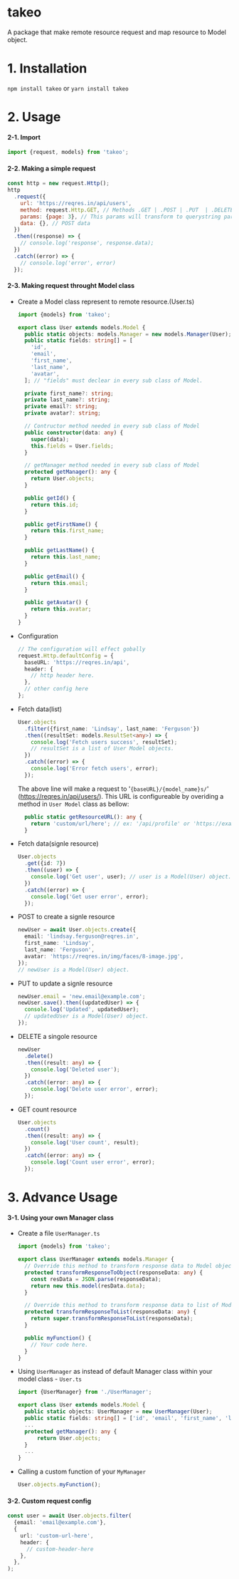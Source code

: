# takeo

A package that make remote resource request and map resource to Model object.

# 1. Installation

`npm install takeo` or `yarn install takeo`

# 2. Usage

#### 2-1. Import

```javascript
import {request, models} from 'takeo';
```

#### 2-2. Making a simple request

```javascript
const http = new request.Http();
http
  .request({
    url: 'https://reqres.in/api/users',
    method: request.Http.GET, // Methods .GET | .POST | .PUT  | .DELETE | .PATCH
    params: {page: 3}, // This params will transform to querystring parameter
    data: {}, // POST data
  })
  .then((response) => {
    // console.log('response', response.data);
  })
  .catch((error) => {
    // console.log('error', error)
  });
```

#### 2-3. Making request throught Model class

- Create a Model class represent to remote resource.(User.ts)

  ```typescript
  import {models} from 'takeo';

  export class User extends models.Model {
    public static objects: models.Manager = new models.Manager(User); // "objects" must declear in every sub class of Model.
    public static fields: string[] = [
      'id',
      'email',
      'first_name',
      'last_name',
      'avatar',
    ]; // "fields" must declear in every sub class of Model.

    private first_name?: string;
    private last_name?: string;
    private email?: string;
    private avatar?: string;

    // Contructor method needed in every sub class of Model
    public constructor(data: any) {
      super(data);
      this.fields = User.fields;
    }

    // getManager method needed in every sub class of Model
    protected getManager(): any {
      return User.objects;
    }

    public getId() {
      return this.id;
    }

    public getFirstName() {
      return this.first_name;
    }

    public getLastName() {
      return this.last_name;
    }

    public getEmail() {
      return this.email;
    }

    public getAvatar() {
      return this.avatar;
    }
  }
  ```

- Configuration

  ```typescript
  // The configuration will effect gobally
  request.Http.defaultConfig = {
    baseURL: 'https://reqres.in/api',
    header: {
      // http header here.
    },
    // other config here
  };
  ```

- Fetch data(list)

  ```typescript
  User.objects
    .filter({first_name: 'Lindsay', last_name: 'Ferguson'})
    .then((resultSet: models.ResultSet<any>) => {
      console.log('Fetch users success', resultSet);
      // resultSet is a list of User Model objects.
    })
    .catch((error) => {
      console.log('Error fetch users', error);
    });
  ```

  The above line will make a request to '`{baseURL}/{model_name}s/`' (https://reqres.in/api/users/). This URL is configureable by overiding a method in `User Model` class as bellow:

  ```typescript
    public static getResourceURL(): any {
      return 'custom/url/here'; // ex: '/api/profile' or 'https://example.com/api/profile'
    }
  ```

- Fetch data(signle resource)

  ```typescript
  User.objects
    .get({id: 7})
    .then((user) => {
      console.log('Get user', user); // user is a Model(User) object.
    })
    .catch((error) => {
      console.log('Get user error', error);
    });
  ```

- POST to create a signle resource

  ```typescript
  newUser = await User.objects.create({
    email: 'lindsay.ferguson@reqres.in',
    first_name: 'Lindsay',
    last_name: 'Ferguson',
    avatar: 'https://reqres.in/img/faces/8-image.jpg',
  });
  // newUser is a Model(User) object.
  ```

- PUT to update a signle resource

  ```typescript
  newUser.email = 'new.email@example.com';
  newUser.save().then((updatedUser) => {
    console.log('Updated', updatedUser);
    // updatedUser is a Model(User) object.
  });
  ```

- DELETE a singole resource

  ```typescript
  newUser
    .delete()
    .then((result: any) => {
      console.log('Deleted user');
    })
    .catch((error: any) => {
      console.log('Delete user error', error);
    });
  ```

- GET count resource
  ```typescript
  User.objects
    .count()
    .then((result: any) => {
      console.log('User count', result);
    })
    .catch((error: any) => {
      console.log('Count user error', error);
    });
  ```

# 3. Advance Usage

#### 3-1. Using your own Manager class

- Create a file `UserManager.ts`

  ```typescript
  import {models} from 'takeo';

  export class UserManager extends models.Manager {
    // Override this method to transform response data to Model object
    protected transformResponseToObject(responseData: any) {
      const resData = JSON.parse(responseData);
      return new this.model(resData.data);
    }

    // Override this method to transform response data to list of Model objects
    protected transformResponseToList(responseData: any) {
      return super.transformResponseToList(responseData);
    }

    public myFunction() {
      // Your code here.
    }
  }
  ```

- Using `UserManager` as instead of default Manager class within your model class - `User.ts`

  ```typescript
  import {UserManager} from './UserManager';

  export class User extends models.Model {
    public static objects: UserManager = new UserManager(User);
    public static fields: string[] = ['id', 'email', 'first_name', 'last_name', 'avatar']
    ...
    protected getManager(): any {
        return User.objects;
    }
    ...
  }
  ```

- Calling a custom function of your `MyManager`
  ```typescript
  User.objects.myFunction();
  ```

#### 3-2. Custom request config

```typescript
const user = await User.objects.filter(
  {email: 'email@example.com'},
  {
    url: 'custom-url-here',
    header: {
      // custom-header-here
    },
  },
);
```
